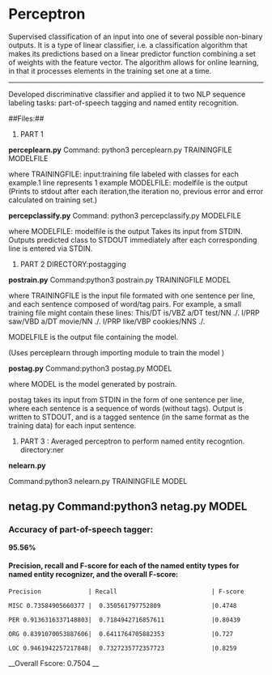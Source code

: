 # Perceptron
Supervised classification of an input into one of several possible non-binary outputs. It is a type of linear classifier, i.e. a classification algorithm that makes its predictions based on a linear predictor function combining a set of weights with the feature vector. The algorithm allows for online learning, in that it processes elements in the training set one at a time.

-----------------------------------------------------------------------------------------------------------------------------
Developed discriminative classifier and applied it to two NLP sequence labeling tasks: part-of-speech tagging and named entity recognition. 

##Files:##
1. PART 1

__perceplearn.py__
Command: python3 perceplearn.py TRAININGFILE MODELFILE

where
TRAININGFILE: input:training file labeled with classes for each example.1 line represents 1 example
MODELFILE: modelfile is the output 
(Prints to stdout after each iteration,the iteration no, previous error and error calculated on training set.)

__percepclassify.py__
Command: python3 percepclassify.py MODELFILE

where
MODELFILE: modelfile is the output 
Takes its input from STDIN. Outputs predicted class to STDOUT immediately after each corresponding line is entered via STDIN.

1. PART 2
DIRECTORY:postagging

__postrain.py__
Command:python3 postrain.py TRAININGFILE MODEL

where 
TRAININGFILE is the input file formated with one sentence per line, and each sentence composed of word/tag pairs. For example, a small training file might contain these lines:
This/DT is/VBZ a/DT test/NN ./.
I/PRP saw/VBD a/DT movie/NN ./.
I/PRP like/VBP cookies/NNS ./.

MODELFILE is the output file containing the model.

(Uses perceplearn through importing module to train the model )

__postag.py__
Command:python3 postag.py MODEL

where 
MODEL is the model generated by postrain.

postag takes its input from STDIN in the form of one sentence per line, where each sentence is a sequence of words (without tags). Output is written to STDOUT, and is a tagged sentence (in the same format as the training data) for each input sentence.

1. PART 3 : Averaged perceptron to perform named entity recogntion.
directory:ner

__nelearn.py__

Command:python3 nelearn.py TRAININGFILE MODEL

__netag.py__
Command:python3 netag.py MODEL
-------------------------------------------------------------------------------------------------------------------------

###  Accuracy of part-of-speech tagger: ###
__95.56%__

####  Precision, recall and F-score for each of the named entity types for named entity recognizer, and the overall F-score: ####

	Precision     	      | Recall	     		 	        | F-score

	MISC 0.73584905660377 |  0.350561797752809              |0.4748

	PER 0.9136316337148803|  0.7184942716857611             |0.80439

	ORG 0.8391070053887606|  0.6411764705882353             |0.727

	LOC 0.9461942257217848|  0.7327235772357723             |0.8259
__Overall Fscore: 0.7504 __




